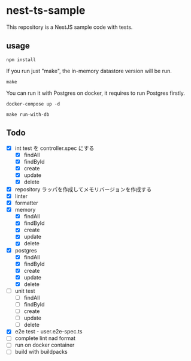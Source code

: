 # nest-ts-sample

This repository is a NestJS sample code with tests.

## usage
```
npm install
```

If you run just "make", the in-memory datastore version will be run.
```
make
```

You can run it with Postgres on docker, it requires to run Postgres firstly.
```
docker-compose up -d
```
```
make run-with-db
```

## Todo
- [x] int test を controller.spec にする
  - [x] findAll
  - [x] findById
  - [x] create
  - [x] update
  - [x] delete
- [x] repository ラッパを作成してメモリバージョンを作成する
- [x] linter
- [x] formatter
- [x] memory
  - [x] findAll
  - [x] findById
  - [x] create
  - [x] update
  - [x] delete
- [x] postgres
  - [x] findAll
  - [x] findById
  - [x] create
  - [x] update
  - [x] delete
- [ ] unit test
  - [ ] findAll
  - [ ] findById
  - [ ] create
  - [ ] update
  - [ ] delete
- [x] e2e test - user.e2e-spec.ts
- [ ] complete lint nad format
- [ ] run on docker container
- [ ] build with buildpacks
